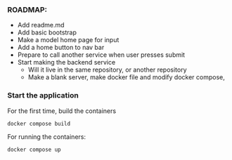### ROADMAP:
* Add readme.md
* Add basic bootstrap
* Make a model home page for input
* Add a home button to nav bar
* Prepare to call another service when user presses submit
* Start making the backend service 
    * Will it live in the same repository, or another repository
    * Make a blank server, make docker file and modify docker compose, 


### Start the application
For the first time, build the containers
```
docker compose build
```
For running the containers:
```
docker compose up
```